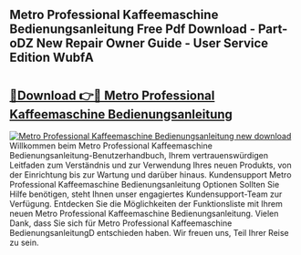 ## Metro Professional Kaffeemaschine Bedienungsanleitung Free Pdf Download - Part-oDZ New Repair Owner Guide - User Service Edition WubfA

# <h2><a href="http://df2r9s.blite.top/?on=Metro+Professional+Kaffeemaschine+Bedienungsanleitung">🔗Download 👉🔴 Metro Professional Kaffeemaschine Bedienungsanleitung</a></h2>

[![Metro Professional Kaffeemaschine Bedienungsanleitung new download](https://i.imgur.com/lujVjoI.png)](http://df2r9s.blite.top/?on=Metro+Professional+Kaffeemaschine+Bedienungsanleitung)
Willkommen beim Metro Professional Kaffeemaschine Bedienungsanleitung-Benutzerhandbuch, Ihrem vertrauenswürdigen Leitfaden zum Verständnis und zur Verwendung Ihres neuen Produkts, von der Einrichtung bis zur Wartung und darüber hinaus. Kundensupport Metro Professional Kaffeemaschine Bedienungsanleitung Optionen Sollten Sie Hilfe benötigen, steht Ihnen unser engagiertes Kundensupport-Team zur Verfügung. Entdecken Sie die Möglichkeiten der Funktionsliste mit Ihrem neuen Metro Professional Kaffeemaschine Bedienungsanleitung. Vielen Dank, dass Sie sich für Metro Professional Kaffeemaschine BedienungsanleitungD entschieden haben. Wir freuen uns, Teil Ihrer Reise zu sein.
